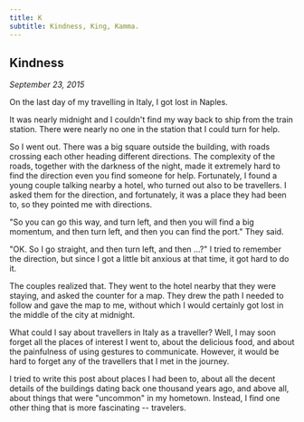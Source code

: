 ```yaml
---
title: K
subtitle: Kindness, King, Kamma.
---
```


## Kindness

*September 23, 2015*

On the last day of my travelling in Italy, I got lost in Naples.

It was nearly midnight and I couldn't find my way back to ship from the
train station. There were nearly no one in the station that I could turn
for help.

So I went out. There was a big square outside the building, with roads
crossing each other heading different directions. The complexity of the
roads, together with the darkness of the night, made it extremely hard
to find the direction even you find someone for help. Fortunately, I
found a young couple talking nearby a hotel, who turned out also to be
travellers. I asked them for the direction, and fortunately, it was a
place they had been to, so they pointed me with directions.

"So you can go this way, and turn left, and then you will find a big
momentum, and then turn left, and then you can find the port." They
said.

"OK. So I go straight, and then turn left, and then ...?" I tried to
remember the direction, but since I got a little bit anxious at that
time, it got hard to do it.

The couples realized that. They went to the hotel nearby that they were
staying, and asked the counter for a map. They drew the path I needed to
follow and gave the map to me, without which I would certainly got lost
in the middle of the city at midnight.

What could I say about travellers in Italy as a traveller? Well, I may
soon forget all the places of interest I went to, about the delicious
food, and about the painfulness of using gestures to communicate.
However, it would be hard to forget any of the travellers that I met in
the journey.

I tried to write this post about places I had been to, about all the
decent details of the buildings dating back one thousand years ago, and
above all, about things that were "uncommon" in my hometown. Instead, I
find one other thing that is more fascinating -- travelers.
